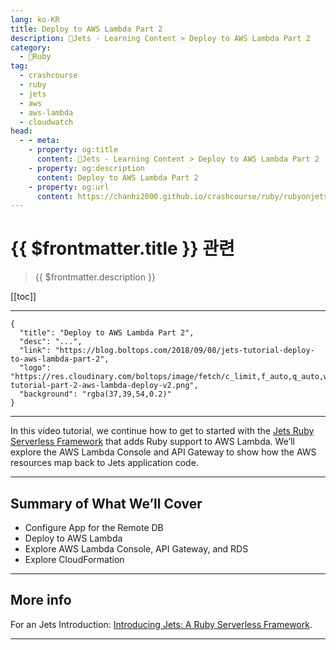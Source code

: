 ```yaml
---
lang: ko-KR
title: Deploy to AWS Lambda Part 2
description: 🔻Jets - Learning Content > Deploy to AWS Lambda Part 2
category:
  - 🔻Ruby
tag:
  - crashcourse
  - ruby
  - jets
  - aws
  - aws-lambda
  - cloudwatch
head:
  - - meta:
    - property: og:title
      content: 🔻Jets - Learning Content > Deploy to AWS Lambda Part 2
    - property: og:description
      content: Deploy to AWS Lambda Part 2
    - property: og:url
      content: https://chanhi2000.github.io/crashcourse/ruby/rubyonjets-learning-content/20180908-jets-tutorial-deploy-to-aws-lambda-part-2.html
---
```


# {{ $frontmatter.title }} 관련

> {{ $frontmatter.description }}

[[toc]]

---

```component VPCard
{
  "title": "Deploy to AWS Lambda Part 2",
  "desc": "...",
  "link": "https://blog.boltops.com/2018/09/08/jets-tutorial-deploy-to-aws-lambda-part-2",
  "logo": "https://res.cloudinary.com/boltops/image/fetch/c_limit,f_auto,q_auto,w_600/https://blog.boltops.com/img/posts/2018/09/jets-tutorial-part-2-aws-lambda-deploy-v2.png",
  "background": "rgba(37,39,54,0.2)"
}
```

---

<VidStack src="youtube/oz3D0FsR0NM" />

In this video tutorial, we continue how to get to started with the [Jets Ruby Serverless Framework](http://rubyonjets.com) that adds Ruby support to AWS Lambda. We’ll explore the AWS Lambda Console and API Gateway to show how the AWS resources map back to Jets application code.

---

## Summary of What We’ll Cover

- Configure App for the Remote DB
- Deploy to AWS Lambda
- Explore AWS Lambda Console, API Gateway, and RDS
- Explore CloudFormation

---

## More info

For an Jets Introduction: [Introducing Jets: A Ruby Serverless Framework](https://blog.boltops.com/2018/08/18/introducing-jets-a-ruby-serverless-framework/).

---

<TagLinks />